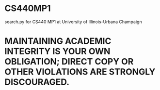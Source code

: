# CS440MP1
search.py for CS440 MP1 at University of Illinois-Urbana Champaign

# MAINTAINING ACADEMIC INTEGRITY IS YOUR OWN OBLIGATION; DIRECT COPY OR OTHER VIOLATIONS ARE STRONGLY DISCOURAGED.
